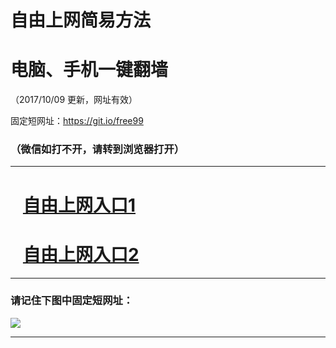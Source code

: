 ﻿# 自由上网简易方法

# 电脑、手机一键翻墙

（2017/10/09 更新，网址有效）

固定短网址：https://git.io/free99

### （微信如打不开，请转到浏览器打开）


***





# &nbsp;&nbsp; <a href="http://ft587318922.fwq-tz-1001.info/fwqtz01.html?t=100900124473 " target="_blank">自由上网入口1</a>
# &nbsp;&nbsp; <a href="http://ft2299918677.fwq-tz-1002.info/fwqtz02.html?t=100900127466 " target="_blank">自由上网入口2</a>
***

### 请记住下图中固定短网址：

<img src="https://s3-us-west-2.amazonaws.com/fwq-1001/yjfq-20170905okok.png" /> 


***


